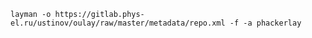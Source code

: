 ```shell-script
layman -o https://gitlab.phys-el.ru/ustinov/oulay/raw/master/metadata/repo.xml -f -a phackerlay
```
